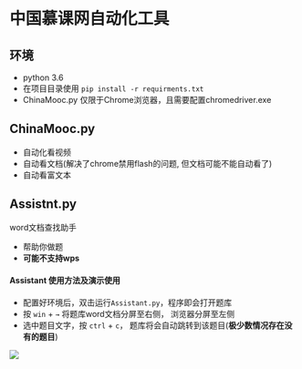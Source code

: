 # 中国慕课网自动化工具

## 环境
- python 3.6
- 在项目目录使用
```pip install -r requirments.txt```
- ChinaMooc.py 仅限于Chrome浏览器，且需要配置chromedriver.exe

## ChinaMooc.py
- 自动化看视频
- 自动看文档(解决了chrome禁用flash的问题, 但文档可能不能自动看了)
- 自动看富文本

## Assistnt.py
word文档查找助手

- 帮助你做题
- **可能不支持wps**


#### Assistant 使用方法及演示使用
- 配置好环境后，双击运行`Assistant.py`，程序即会打开题库
- 按 `win` + `→` 将题库word文档分屏至右侧， 浏览器分屏至左侧
- 选中题目文字，按 `ctrl` + `c`， 题库将会自动跳转到该题目(**极少数情况存在没有的题目**)

![](README_IMG/1.gif)


